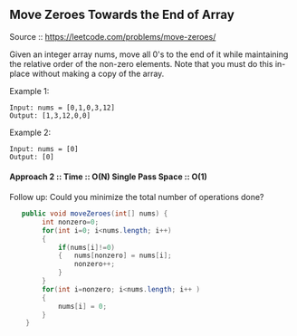 ## Move Zeroes Towards the End of Array

Source :: https://leetcode.com/problems/move-zeroes/

Given an integer array nums, move all 0's to the end of it while maintaining the relative order of the non-zero elements.
Note that you must do this in-place without making a copy of the array.

 

Example 1:
```
Input: nums = [0,1,0,3,12]
Output: [1,3,12,0,0]
```

Example 2:
```
Input: nums = [0]
Output: [0]
```


#### Approach 2 :: Time :: O(N) Single Pass Space :: O(1)

Follow up: Could you minimize the total number of operations done?


```java
   public void moveZeroes(int[] nums) {
        int nonzero=0;
        for(int i=0; i<nums.length; i++)
        {
            if(nums[i]!=0)
            {   nums[nonzero] = nums[i];
                nonzero++;
            }            
        }        
        for(int i=nonzero; i<nums.length; i++ )
        {
            nums[i] = 0;             
        }
    }
```